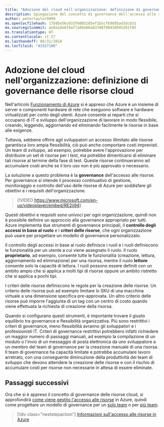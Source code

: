 ```yaml
---
title: "Adozione del cloud nell'organizzazione: definizione di governance delle risorse cloud"
description: Spiegazione del concetto di governance dell'accesso alle risorse in Azure
author: petertaylor9999
ms.openlocfilehash: 17b95e56c033f6085285ef1b5cf69895ad3dcb51
ms.sourcegitcommit: ae8a1de6f4af7a89a66a8339879843d945201f85
ms.translationtype: HT
ms.contentlocale: it-IT
ms.lasthandoff: 08/31/2018
ms.locfileid: "43327100"
---
```

# <a name="enterprise-cloud-adoption-what-is-cloud-resource-governance"></a>Adozione del cloud nell'organizzazione: definizione di governance delle risorse cloud

Nell'articolo [Funzionamento di Azure](what-is-azure.md) si è appreso che Azure è un insieme di server e componenti hardware di rete che eseguono software e hardware virtualizzati per conto degli utenti. Azure consente ai reparti che si occupano di IT e sviluppo dell'organizzazione di lavorare in modo flessibile, creando, leggendo, aggiornando ed eliminando facilmente le risorse in base alle esigenze.

Tuttavia, sebbene offrire agli sviluppatori un accesso illimitato alle risorse garantisca loro ampia flessibilità, ciò può anche comportare costi imprevisti. Un team di sviluppo, ad esempio, potrebbe avere l'approvazione per distribuire un set di risorse per i test, ma potrebbe dimenticarsi di eliminare tali risorse al termine della fase di test. Queste risorse continueranno ad accumulare costi anche se il loro uso non è più approvato o necessario. 

La soluzione a questo problema è la **governance** dell'accesso alle risorse. Per governance si intende il processo continuativo di gestione, monitoraggio e controllo dell'uso delle risorse di Azure per soddisfare gli obiettivi e i requisiti dell'organizzazione. 

> [!VIDEO https://www.microsoft.com/en-us/videoplayer/embed/RE2ii94] 

Questi obiettivi e requisiti sono univoci per ogni organizzazione, quindi non è possibile definire un approccio alla governance appropriato per tutti. Azure implementa due strumenti di governance principali, il **controllo degli accessi in base al ruolo** e i **criteri delle risorse**, che ogni organizzazione può usare per progettare un modello di governance personalizzato.

Il controllo degli accessi in base al ruolo definisce i ruoli e i ruoli definiscono le funzionalità per un utente a cui viene assegnato il ruolo. Il ruolo **proprietario**, ad esempio, consente tutte le funzionalità (creazione, lettura, aggiornamento ed eliminazione) per una risorsa, mentre il ruolo **lettore** consente solo la capacità di lettura. I ruoli possono essere definiti con un ambito ampio che si applica a molti tipi di risorse oppure un ambito ristretto che si applica a pochi tipi. 

I criteri delle risorse definiscono le regole per la creazione delle risorse. Un criterio delle risorse può ad esempio limitare lo SKU di una macchina virtuale a una dimensione specifica pre-approvata. Un altro criterio delle risorse può imporre l'aggiunta di un tag con un centro di costo quando viene effettuata la richiesta di creazione della risorsa. 

Quando si configurano questi strumenti, è importante trovare il giusto equilibrio tra governance e flessibilità organizzativa. Più sono restrittivi i criteri di governance, meno flessibilità avranno gli sviluppatori e i professionisti IT. Criteri di governance restrittivi potrebbero infatti richiedere un maggior numero di passaggi manuali, ad esempio la compilazione di un modulo o l'invio di un messaggio di posta elettronica da uno sviluppatore a un membro del team di governance per la creazione manuale di una risorsa. Il team di governance ha capacità limitate e potrebbe accumulare lavoro arretrato, con una conseguente diminuzione della produttività dei team di sviluppo che devono attendere la creazione delle risorse e con il rischio di accumulare costi per risorse non necessarie in attesa di essere eliminate.

## <a name="next-steps"></a>Passaggi successivi

Ora che si è appreso il concetto di governance delle risorse cloud, si approfondirà [come viene gestito l'accesso alle risorse](azure-resource-access.md) in Azure, quindi come progettare un modello di governance per un [solo team](../governance/governance-single-team.md) o per [più team](../governance/governance-multiple-teams.md).

> [!div class="nextstepaction"]
> [Informazioni sull'accesso alle risorse in Azure](azure-resource-access.md)